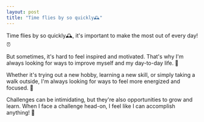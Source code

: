 ```yaml
---
layout: post
title: "Time flies by so quickly🕰️"
---
```



Time flies by so quickly🕰️, it's important to make the most out of every day! ⏰

But sometimes, it's hard to feel inspired and motivated. That's why I'm always looking for ways to improve myself and my day-to-day life. 🌟

Whether it's trying out a new hobby, learning a new skill, or simply taking a walk outside, I'm always looking for ways to feel more energized and focused. 💪

Challenges can be intimidating, but they're also opportunities to grow and learn. When I face a challenge head-on, I feel like I can accomplish anything! 🌟
